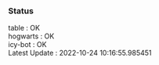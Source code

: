 ### Status


table : OK  
hogwarts : OK  
icy-bot : OK  
Latest Update : 2022-10-24 10:16:55.985451
